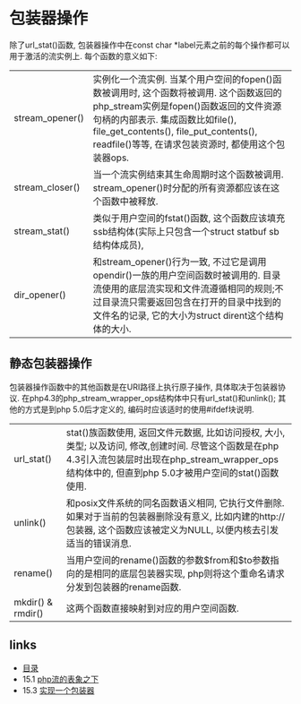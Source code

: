 # 包装器操作

除了url_stat()函数, 包装器操作中在const char *label元素之前的每个操作都可以用于激活的流实例上. 每个函数的意义如下:
<table>
	<tr>
		<td>stream_opener()</td>
		<td>
			实例化一个流实例. 当某个用户空间的fopen()函数被调用时, 这个函数将被调用. 这个函数返回的php_stream实例是fopen()函数返回的文件资源句柄的内部表示. 集成函数比如file(), file_get_contents(), file_put_contents(), readfile()等等, 在请求包装资源时, 都使用这个包装器ops.
		</td>
	</tr>
	<tr>
		<td>stream_closer()</td>
		<td>
			当一个流实例结束其生命周期时这个函数被调用. stream_opener()时分配的所有资源都应该在这个函数中被释放.
		</td>
	</tr>
	<tr>
		<td>stream_stat()</td>
		<td>
			类似于用户空间的fstat()函数, 这个函数应该填充ssb结构体(实际上只包含一个struct statbuf sb结构体成员), 
		</td>
	</tr>
	<tr>
		<td>dir_opener()</td>
		<td>
			和stream_opener()行为一致, 不过它是调用opendir()一族的用户空间函数时被调用的. 目录流使用的底层流实现和文件流遵循相同的规则;不过目录流只需要返回包含在打开的目录中找到的文件名的记录, 它的大小为struct dirent这个结构体的大小.
		</td>
	</tr>
</table>

## 静态包装器操作

包装器操作函数中的其他函数是在URI路径上执行原子操作, 具体取决于包装器协议. 在php4.3的php_stream_wrapper_ops结构体中只有url_stat()和unlink(); 其他的方式是到php 5.0后才定义的, 编码时应该适时的使用#ifdef块说明.
<table>
	<tr>
		<td>url_stat()</td>
		<td>
			stat()族函数使用, 返回文件元数据, 比如访问授权, 大小, 类型; 以及访问, 修改,创建时间. 尽管这个函数是在php 4.3引入流包装层时出现在php_stream_wrapper_ops结构体中的, 但直到php 5.0才被用户空间的stat()函数使用.
		</td>
	</tr>
	<tr>
		<td>unlink()</td>
		<td>
			和posix文件系统的同名函数语义相同, 它执行文件删除. 如果对于当前的包装器删除没有意义, 比如内建的http://包装器, 这个函数应该被定义为NULL, 以便内核去引发适当的错误消息.
		</td>
	</tr>
	<tr>
		<td>rename()</td>
		<td>
			当用户空间的rename()函数的参数$from和$to参数指向的是相同的底层包装器实现, php则将这个重命名请求分发到包装器的rename函数.
		</td>
	</tr>
	<tr>
		<td>mkdir() & rmdir()</td>
		<td>
			这两个函数直接映射到对应的用户空间函数.
		</td>
	</tr>
</table>



## links
   * [目录](</book/preface.md>)
   * 15.1 [php流的表象之下](</book/chapt15/15.1.md>)
   * 15.3 [实现一个包装器](</book/chapt15/15.3.md>)
